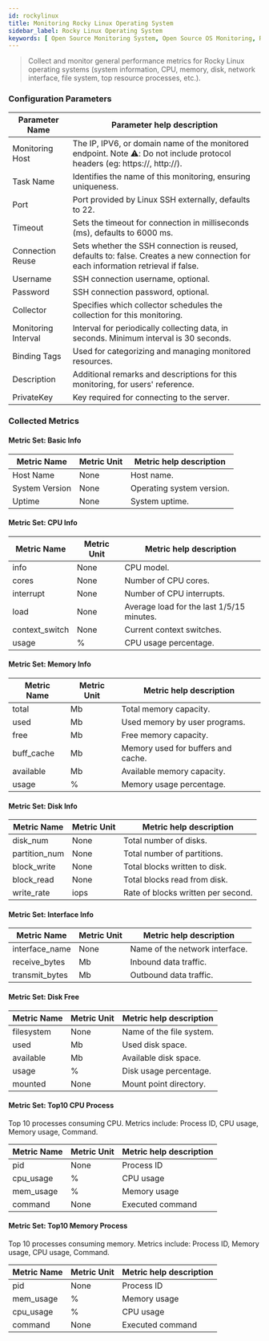 ```yaml
---
id: rockylinux
title: Monitoring Rocky Linux Operating System
sidebar_label: Rocky Linux Operating System
keywords: [ Open Source Monitoring System, Open Source OS Monitoring, Rocky Linux Monitoring ]
---
```


> Collect and monitor general performance metrics for Rocky Linux operating systems (system information, CPU, memory, disk, network interface, file system, top resource processes, etc.).

### Configuration Parameters

|   Parameter Name    |                                                    Parameter help description                                                    |
|---------------------|----------------------------------------------------------------------------------------------------------------------------------|
| Monitoring Host     | The IP, IPV6, or domain name of the monitored endpoint. Note ⚠️: Do not include protocol headers (eg: https://, http://).        |
| Task Name           | Identifies the name of this monitoring, ensuring uniqueness.                                                                     |
| Port                | Port provided by Linux SSH externally, defaults to 22.                                                                           |
| Timeout             | Sets the timeout for connection in milliseconds (ms), defaults to 6000 ms.                                                       |
| Connection Reuse    | Sets whether the SSH connection is reused, defaults to: false. Creates a new connection for each information retrieval if false. |
| Username            | SSH connection username, optional.                                                                                               |
| Password            | SSH connection password, optional.                                                                                               |
| Collector           | Specifies which collector schedules the collection for this monitoring.                                                          |
| Monitoring Interval | Interval for periodically collecting data, in seconds. Minimum interval is 30 seconds.                                           |
| Binding Tags        | Used for categorizing and managing monitored resources.                                                                          |
| Description         | Additional remarks and descriptions for this monitoring, for users' reference.                                                   |
| PrivateKey          | Key required for connecting to the server.                                                                                       |

### Collected Metrics

#### Metric Set: Basic Info

|  Metric Name   | Metric Unit |  Metric help description  |
|----------------|-------------|---------------------------|
| Host Name      | None        | Host name.                |
| System Version | None        | Operating system version. |
| Uptime         | None        | System uptime.            |

#### Metric Set: CPU Info

|  Metric Name   | Metric Unit |          Metric help description          |
|----------------|-------------|-------------------------------------------|
| info           | None        | CPU model.                                |
| cores          | None        | Number of CPU cores.                      |
| interrupt      | None        | Number of CPU interrupts.                 |
| load           | None        | Average load for the last 1/5/15 minutes. |
| context_switch | None        | Current context switches.                 |
| usage          | %           | CPU usage percentage.                     |

#### Metric Set: Memory Info

| Metric Name | Metric Unit |      Metric help description       |
|-------------|-------------|------------------------------------|
| total       | Mb          | Total memory capacity.             |
| used        | Mb          | Used memory by user programs.      |
| free        | Mb          | Free memory capacity.              |
| buff_cache  | Mb          | Memory used for buffers and cache. |
| available   | Mb          | Available memory capacity.         |
| usage       | %           | Memory usage percentage.           |

#### Metric Set: Disk Info

|  Metric Name  | Metric Unit |      Metric help description       |
|---------------|-------------|------------------------------------|
| disk_num      | None        | Total number of disks.             |
| partition_num | None        | Total number of partitions.        |
| block_write   | None        | Total blocks written to disk.      |
| block_read    | None        | Total blocks read from disk.       |
| write_rate    | iops        | Rate of blocks written per second. |

#### Metric Set: Interface Info

|  Metric Name   | Metric Unit |    Metric help description     |
|----------------|-------------|--------------------------------|
| interface_name | None        | Name of the network interface. |
| receive_bytes  | Mb          | Inbound data traffic.          |
| transmit_bytes | Mb          | Outbound data traffic.         |

#### Metric Set: Disk Free

| Metric Name | Metric Unit | Metric help description  |
|-------------|-------------|--------------------------|
| filesystem  | None        | Name of the file system. |
| used        | Mb          | Used disk space.         |
| available   | Mb          | Available disk space.    |
| usage       | %           | Disk usage percentage.   |
| mounted     | None        | Mount point directory.   |

#### Metric Set: Top10 CPU Process

Top 10 processes consuming CPU. Metrics include: Process ID, CPU usage, Memory usage, Command.

| Metric Name | Metric Unit | Metric help description |
|-------------|-------------|-------------------------|
| pid         | None        | Process ID              |
| cpu_usage   | %           | CPU usage               |
| mem_usage   | %           | Memory usage            |
| command     | None        | Executed command        |

#### Metric Set: Top10 Memory Process

Top 10 processes consuming memory. Metrics include: Process ID, Memory usage, CPU usage, Command.

| Metric Name | Metric Unit | Metric help description |
|-------------|-------------|-------------------------|
| pid         | None        | Process ID              |
| mem_usage   | %           | Memory usage            |
| cpu_usage   | %           | CPU usage               |
| command     | None        | Executed command        |

